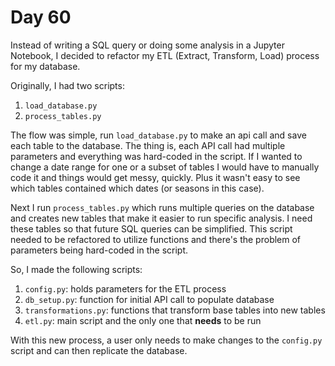 # Day 60
Instead of writing a SQL query or doing some analysis in a Jupyter Notebook, I decided to refactor my ETL (Extract, Transform, Load) process for my database.  

Originally, I had two scripts:
1. `load_database.py`
2. `process_tables.py`

The flow was simple, run `load_database.py` to make an api call and save each table to the database. The thing is, each API call had multiple parameters and everything was hard-coded in the script. If I wanted to change a date range for one or a subset of tables I would have to manually code it and things would get messy, quickly. Plus it wasn't easy to see which tables contained which dates (or seasons in this case).  

Next I run `process_tables.py` which runs multiple queries on the database and creates new tables that make it easier to run specific analysis. I need these tables so that future SQL queries can be simplified. This script needed to be refactored to utilize functions and there's the problem of parameters being hard-coded in the script.  

So, I made the following scripts:
1. `config.py`: holds parameters for the ETL process
2. `db_setup.py`: function for initial API call to populate database
3. `transformations.py`: functions that transform base tables into new tables
4. `etl.py`: main script and the only one that **needs** to be run

With this new process, a user only needs to make changes to the `config.py` script and can then replicate the database.

